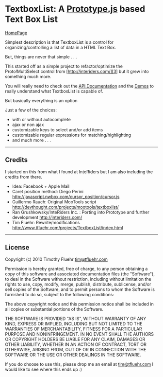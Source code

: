 TextboxList: A [Prototype.js][1] based Text Box List
========================================

[HomePage][2]

Simplest description is that TextboxList is a control for organizing/controlling a list of data in a HTML Text Box.

But, things are never that simple . . .

This started off as a simple project to refactor/optimize the Proto!MultiSelect control from [http://interiders.com/][3] but it grew into something much more.

You will really need to check out the [API Documentation][4] and the [Demos][5] to really understand what TextboxList is capable of.

But basically everything is an option

Just a few of the choices:

 * with or without autocomplete 
 * ajax or non ajax 
 * customizable keys to select and/or add items 
 * customizable regular expressions for matching/highlighting
 * and much more . . .


----------

Credits
-------

I started on this from what I found at InteRiders but I am also including the credits from there.

 *  Idea: Facebook + Apple Mail
 *  Caret position method: Diego Perini <http://javascript.nwbox.com/cursor_position/cursor.js>
 *  Guillermo Rauch: Original MooTools script <http://devthought.com/projects/mootools/textboxlist/>
 *  Ran Grushkowsky/InteRiders Inc. : Porting into Prototype and further development <http://interiders.com/>
 *  Tim Fluehr: Rewrite/modifications <http://www.tfluehr.com/projects/TextboxList/index.html>


----------

License
-------

 Copyright (c) 2010 Timothy Fluehr tim@tfluehr.com
 
 Permission is hereby granted, free of charge, to any person
 obtaining a copy of this software and associated documentation
 files (the "Software"), to deal in the Software without
 restriction, including without limitation the rights to use,
 copy, modify, merge, publish, distribute, sublicense, and/or sell
 copies of the Software, and to permit persons to whom the
 Software is furnished to do so, subject to the following
 conditions:
 
 The above copyright notice and this permission notice shall be
 included in all copies or substantial portions of the Software.
 
 THE SOFTWARE IS PROVIDED "AS IS", WITHOUT WARRANTY OF ANY KIND,
 EXPRESS OR IMPLIED, INCLUDING BUT NOT LIMITED TO THE WARRANTIES
 OF MERCHANTABILITY, FITNESS FOR A PARTICULAR PURPOSE AND
 NONINFRINGEMENT. IN NO EVENT SHALL THE AUTHORS OR COPYRIGHT
 HOLDERS BE LIABLE FOR ANY CLAIM, DAMAGES OR OTHER LIABILITY,
 WHETHER IN AN ACTION OF CONTRACT, TORT OR OTHERWISE, ARISING
 FROM, OUT OF OR IN CONNECTION WITH THE SOFTWARE OR THE USE OR
 OTHER DEALINGS IN THE SOFTWARE.
 
 If you do choose to use this,
 please drop me an email at tim@tfluehr.com
 I would like to see where this ends up :)


  [1]: http://www.prototypejs.org/
  [2]: index.html
  [3]: http://interiders.com/
  [4]: api.html
  [5]: demos.html
